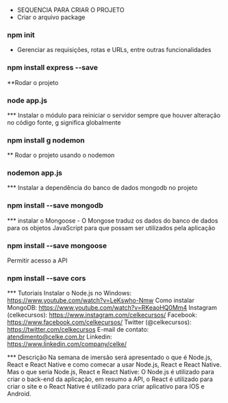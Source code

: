 * SEQUENCIA PARA CRIAR O PROJETO
* Criar o arquivo package
### npm init

* Gerenciar as requisições, rotas e URLs, entre outras funcionalidades
### npm install express --save

**Rodar o projeto
### node app.js

*** Instalar o módulo para reiniciar o servidor sempre que houver alteração no código fonte, g significa globalmente
### npm install g nodemon

** Rodar o projeto usando o nodemon
### nodemon app.js

*** Instalar a dependência do banco de dados mongodb no projeto
### npm install --save mongodb

*** instalar o Mongoose - O Mongose traduz os dados do banco de dados para os objetos JavaScript para que possam ser utilizados pela aplicação
### npm install --save mongoose

Permitir acesso a API
### npm install --save cors

*** Tutoriais
Instalar o Node.js no Windows: https://www.youtube.com/watch?v=LeKswho-Nmw
Como instalar MongoDB: https://www.youtube.com/watch?v=RKeaoHQ0Mm4
Instagram (celkecursos): https://www.instagram.com/celkecursos/
Facebook: https://www.facebook.com/celkecursos/
Twitter (@celkecursos): https://twitter.com/celkecursos
E-mail de contato: atendimento@celke.com.br
Linkedin: https://www.linkedin.com/company/celke/

*** Descrição
Na semana de imersão será apresentado o que é Node.js, React e React Native e como comecar a usar Node.js, React e React Native.
Mas o que seria Node.js, React e React Native: O Node.js é utilizado para criar o back-end da aplicação, em resumo a API, o React é utilizado para criar o site e o React Native é utilizado para criar aplicativo para IOS e Android. 